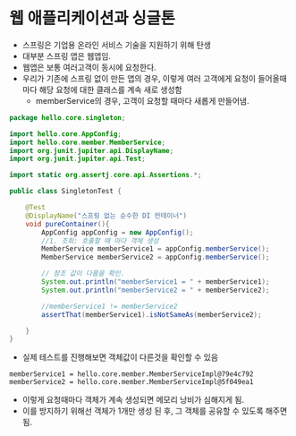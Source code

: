 # 웹 애플리케이션과 싱글톤

* 스프링은 기업용 온라인 서비스 기술을 지원하기 위해 탄생
* 대부분 스프링 앱은 웹앱임.
* 웹앱은 보통 여러고객이 동시에 요청한다.
* 우리가 기존에 스프링 없이 만든 앱의 경우, 이렇게 여러 고객에게 요청이 들어올때마다 해당 요청에 대한 클래스를 계속 새로 생성함
  * memberService의 경우, 고객이 요청할 때마다 새롭게 만들어냄.

```java
package hello.core.singleton;

import hello.core.AppConfig;
import hello.core.member.MemberService;
import org.junit.jupiter.api.DisplayName;
import org.junit.jupiter.api.Test;

import static org.assertj.core.api.Assertions.*;

public class SingletonTest {

    @Test
    @DisplayName("스프링 없는 순수한 DI 컨테이너")
    void pureContainer(){
        AppConfig appConfig = new AppConfig();
        //1. 조회: 호출할 때 마다 객체 생성
        MemberService memberService1 = appConfig.memberService();
        MemberService memberService2 = appConfig.memberService();

        // 참조 값이 다름을 확인.
        System.out.println("memberService1 = " + memberService1);
        System.out.println("memberService2 = " + memberService2);

        //memberService1 != memberService2
        assertThat(memberService1).isNotSameAs(memberService2);

    }
}
```
* 실제 테스트를 진행해보면 객체값이 다른것을 확인할 수 있음
```shell
memberService1 = hello.core.member.MemberServiceImpl@79e4c792
memberService2 = hello.core.member.MemberServiceImpl@5f049ea1
```
* 이렇게 요청때마다 객체가 계속 생성되면 메모리 낭비가 심해지게 됨.
* 이를 방지하기 위해선 객체가 1개만 생성 된 후, 그 객체를 공유할 수 있도록 해주면 됨.
